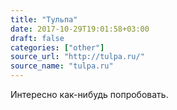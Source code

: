 ```yaml
---
title: "Тульпа"
date: 2017-10-29T19:01:58+03:00
draft: false
categories: ["other"]
source_url: "http://tulpa.ru/"
source_name: "tulpa.ru"
---
```

Интересно как-нибудь попробовать.
<!--more-->
